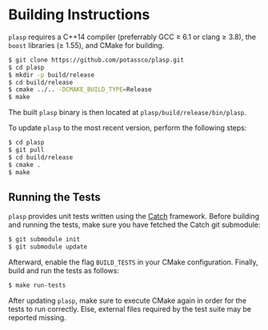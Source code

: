 # Building Instructions

`plasp` requires a C++14 compiler (preferrably GCC ≥ 6.1 or clang ≥ 3.8), the `boost` libraries (≥ 1.55), and CMake for building.

```bash
$ git clone https://github.com/potassco/plasp.git
$ cd plasp
$ mkdir -p build/release
$ cd build/release
$ cmake ../.. -DCMAKE_BUILD_TYPE=Release
$ make
```

The built `plasp` binary is then located at `plasp/build/release/bin/plasp`.

To update `plasp` to the most recent version, perform the following steps:

```bash
$ cd plasp
$ git pull
$ cd build/release
$ cmake .
$ make
```

## Running the Tests

`plasp` provides unit tests written using the [Catch](https://github.com/philsquared/Catch) framework.
Before building and running the tests, make sure you have fetched the Catch git submodule:

```bash
$ git submodule init
$ git submodule update
```

Afterward, enable the flag `BUILD_TESTS` in your CMake configuration.
Finally, build and run the tests as follows:

```bash
$ make run-tests
```

After updating `plasp`, make sure to execute CMake again in order for the tests to run correctly.
Else, external files required by the test suite may be reported missing.
